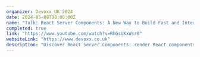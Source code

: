 ```yaml
---
organizer: Devoxx UK 2024
date: 2024-05-09T08:00:00Z
name: "Talk: React Server Components: A New Way to Build Fast and Interactive Web Apps"
completed: true
link: "https://www.youtube.com/watch?v=RhGsUKxWsr0"
websiteLink: "https://www.devoxx.co.uk"
description: "Discover React Server Components: render React components on the server, stream them to the client, and build rich, interactive web interfaces with minimal client-side code. Learn how they work, and their benefits over traditional approaches, see real-world examples, and get best practices for adopting them in your projects."
---
```

